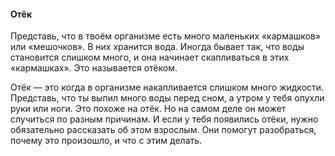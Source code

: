#### Отёк

Представь, что в твоём организме есть много маленьких «кармашков» или «мешочков». В них хранится вода. Иногда бывает так, что воды становится слишком много, и она начинает скапливаться в этих «кармашках». Это называется отёком.

Отёк — это когда в организме накапливается слишком много жидкости. Представь, что ты выпил много воды перед сном, а утром у тебя опухли руки или ноги. Это похоже на отёк. Но на самом деле он может случиться по разным причинам. И если у тебя появились отёки, нужно обязательно рассказать об этом взрослым. Они помогут разобраться, почему это произошло, и что с этим делать.